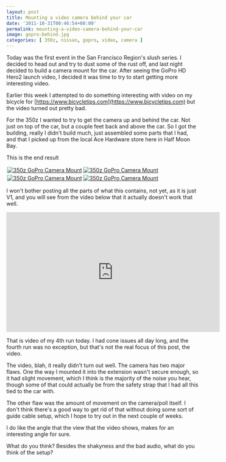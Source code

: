 ```yaml
---
layout: post
title: Mounting a video camera behind your car
date: '2011-10-31T00:46:54+00:00'
permalink: mounting-a-video-camera-behind-your-car
image: gopro-behind.jpg
categories: [ 350z, nissan, gopro, video, camera ]
---
```

Today was the first event in the San Francisco Region's slush series. I decided to head out and try to dust some of the rust off, and last night decided to build a camera mount for the car. After seeing the GoPro HD Hero2 launch video, I decided it was time to try to start getting more interesting video.

Earlier this week I attempted to do something interesting with video on my bicycle for [https://www.bicycletips.com](https://www.bicycletips.com) but the video turned out pretty bad.

For the 350z I wanted to try to get the camera up and behind the car. Not just on top of the car, but a couple feet back and above the car. So I got the building, really I didn't build much, just assembled some parts that I had, and that I picked up from the local Ace Hardware store here in Half Moon Bay.

This is the end result

<a title="350z GoPro Camera Mount" href="https://www.flickr.com/photos/17726343@N00/6296840717/"><img alt="350z GoPro Camera Mount" src="https://static.flickr.com/6239/6296840717_69c4234746_m.jpg" style="margin: 2px; border-width: 0px; border-style: solid;" /></a><a title="350z GoPro Camera Mount" href="https://www.flickr.com/photos/17726343@N00/6296840093/"><img alt="350z GoPro Camera Mount" src="https://static.flickr.com/6114/6296840093_c85311f6e9_m.jpg" style="margin: 2px; border-width: 0px; border-style: solid;" /></a><a title="350z GoPro Camera Mount" href="https://www.flickr.com/photos/17726343@N00/6296839317/"><img alt="350z GoPro Camera Mount" src="https://static.flickr.com/6112/6296839317_53832268fa_m.jpg" style="margin: 2px; border-width: 0px; border-style: solid;" /></a><a title="350z GoPro Camera Mount" href="https://www.flickr.com/photos/17726343@N00/6297368710/"><img alt="350z GoPro Camera Mount" src="https://static.flickr.com/6217/6297368710_ea8e4ab569_m.jpg" style="margin: 2px; border-width: 0px; border-style: solid;" /></a>

I won't bother posting all the parts of what this contains, not yet, as it is just V1, and you will see from the video below that it actually doesn't work that well.

<iframe width="560" height="315" src="https://www.youtube.com/embed/StTNNow9F74?si=GqXa9EDs_7He7yP4" title="YouTube video player" frameborder="0" allow="accelerometer; autoplay; clipboard-write; encrypted-media; gyroscope; picture-in-picture; web-share" referrerpolicy="strict-origin-when-cross-origin" allowfullscreen></iframe>

That is video of my 4th run today. I had cone issues all day long, and the fourth run was no exception, but that's not the real focus of this post, the video.

The video, blah, it really didn't turn out well. The camera has two major flaws. One the way I mounted it into the extension wasn't secure enough, so it had slight movement, which I think is the majority of the noise you hear, though some of that could actually be from the safety strap that I had all this tied to the car with.

The other flaw was the amount of movement on the camera/poll itself. I don't think there's a good way to get rid of that without doing some sort of guide cable setup, which I hope to try out in the next couple of weeks.

I do like the angle that the view that the video shows, makes for an interesting angle for sure.

What do you think? Besides the shakyness and the bad audio, what do you think of the setup?

